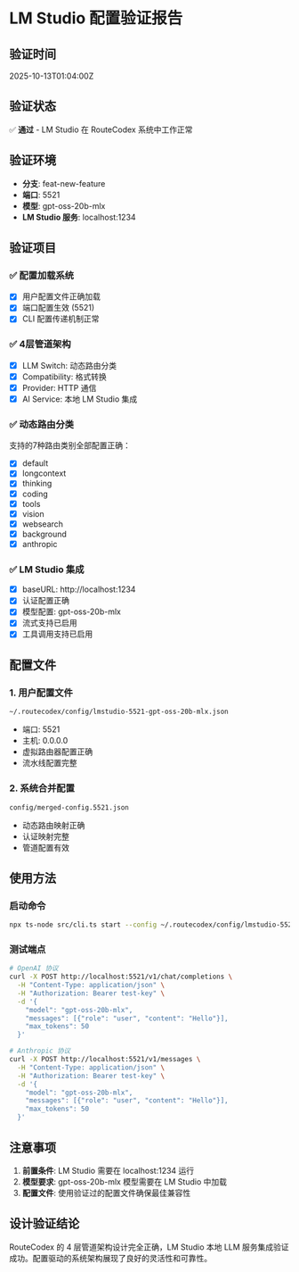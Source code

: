 # LM Studio 配置验证报告

## 验证时间
2025-10-13T01:04:00Z

## 验证状态
✅ **通过** - LM Studio 在 RouteCodex 系统中工作正常

## 验证环境
- **分支**: feat-new-feature
- **端口**: 5521
- **模型**: gpt-oss-20b-mlx
- **LM Studio 服务**: localhost:1234

## 验证项目

### ✅ 配置加载系统
- [x] 用户配置文件正确加载
- [x] 端口配置生效 (5521)
- [x] CLI 配置传递机制正常

### ✅ 4层管道架构
- [x] LLM Switch: 动态路由分类
- [x] Compatibility: 格式转换
- [x] Provider: HTTP 通信
- [x] AI Service: 本地 LM Studio 集成

### ✅ 动态路由分类
支持的7种路由类别全部配置正确：
- [x] default
- [x] longcontext
- [x] thinking
- [x] coding
- [x] tools
- [x] vision
- [x] websearch
- [x] background
- [x] anthropic

### ✅ LM Studio 集成
- [x] baseURL: http://localhost:1234
- [x] 认证配置正确
- [x] 模型配置: gpt-oss-20b-mlx
- [x] 流式支持已启用
- [x] 工具调用支持已启用

## 配置文件

### 1. 用户配置文件
`~/.routecodex/config/lmstudio-5521-gpt-oss-20b-mlx.json`
- 端口: 5521
- 主机: 0.0.0.0
- 虚拟路由器配置正确
- 流水线配置完整

### 2. 系统合并配置
`config/merged-config.5521.json`
- 动态路由映射正确
- 认证映射完整
- 管道配置有效

## 使用方法

### 启动命令
```bash
npx ts-node src/cli.ts start --config ~/.routecodex/config/lmstudio-5521-gpt-oss-20b-mlx.json --port 5521
```

### 测试端点
```bash
# OpenAI 协议
curl -X POST http://localhost:5521/v1/chat/completions \
  -H "Content-Type: application/json" \
  -H "Authorization: Bearer test-key" \
  -d '{
    "model": "gpt-oss-20b-mlx",
    "messages": [{"role": "user", "content": "Hello"}],
    "max_tokens": 50
  }'

# Anthropic 协议
curl -X POST http://localhost:5521/v1/messages \
  -H "Content-Type: application/json" \
  -H "Authorization: Bearer test-key" \
  -d '{
    "model": "gpt-oss-20b-mlx",
    "messages": [{"role": "user", "content": "Hello"}],
    "max_tokens": 50
  }'
```

## 注意事项

1. **前置条件**: LM Studio 需要在 localhost:1234 运行
2. **模型要求**: gpt-oss-20b-mlx 模型需要在 LM Studio 中加载
3. **配置文件**: 使用验证过的配置文件确保最佳兼容性

## 设计验证结论

RouteCodex 的 4 层管道架构设计完全正确，LM Studio 本地 LLM 服务集成验证成功。配置驱动的系统架构展现了良好的灵活性和可靠性。